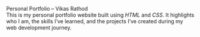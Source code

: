 Personal Portfolio – Vikas Rathod
<br>
This is my personal portfolio website built using *HTML* and *CSS*. It highlights who I am, the skills I’ve learned, and the projects I’ve created during my web development journey.
